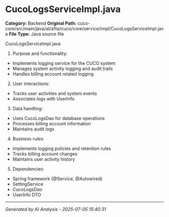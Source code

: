 # CucoLogsServiceImpl.java

**Category:** Backend
**Original Path:** cuco-core/src/main/java/at/a1ta/cuco/core/service/impl/CucoLogsServiceImpl.java
**File Type:** Java source file

CucoLogsServiceImpl.java
1. Purpose and functionality:
- Implements logging service for the CUCO system
- Manages system activity logging and audit trails
- Handles billing account related logging

2. User interactions:
- Tracks user activities and system events
- Associates logs with UserInfo

3. Data handling:
- Uses CucoLogsDao for database operations
- Processes billing account information
- Maintains audit logs

4. Business rules:
- Implements logging policies and retention rules
- Tracks billing account changes
- Maintains user activity history

5. Dependencies:
- Spring framework (@Service, @Autowired)
- SettingService
- CucoLogsDao
- UserInfo DTO

---
*Generated by AI Analysis - 2025-07-05 15:40:31*
